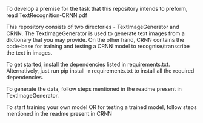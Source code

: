 To develop a premise for the task that this repository intends to preform, read TextRecognition-CRNN.pdf

This repository consists of two directories - TextImageGenerator and CRNN. The TextImageGenerator is 
used to generate text images from a dictionary that you may provide. On the other hand, CRNN contains the code-base for training and testing a CRNN model to recognise/transcribe the text in images. 

To get started, install the dependencies listed in requirements.txt.
Alternatively, just run pip install -r requirements.txt to install all the required dependencies.

To generate the data, follow steps mentioned in the readme present in TextImageGenerator.

To start training your own model OR for testing a trained model, follow steps mentioned in the readme present in CRNN
